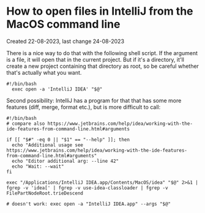 # How to open files in IntelliJ from the MacOS command line

Created 22-08-2023, last change 24-08-2023

There is a nice way to do that with the following shell script. If the argument is a file, it will open that in the
current project. But if it's a directory, it'll create a new project containing that directory as root, so be careful
whether that's actually what you want.

```
#!/bin/bash
  exec open -a 'IntelliJ IDEA' "$@"
```

Second possibility: IntelliJ has a program for that that has some more features (diff, merge, format etc.), but
is more difficult to call:

```
#!/bin/bash
# compare also https://www.jetbrains.com/help/idea/working-with-the-ide-features-from-command-line.html#arguments

if [[ "$#" -eq 0 || "$1" == "--help" ]]; then
  echo "Additional usage see https://www.jetbrains.com/help/idea/working-with-the-ide-features-from-command-line.html#arguments"
  echo "Editor additional arg: --line 42"
  echo "Wait: --wait"
fi

exec "/Applications/IntelliJ IDEA.app/Contents/MacOS/idea" "$@" 2>&1 | fgrep -v 'idea[' | fgrep -v use-idea-classloader | fgrep -v FilePartNodeRoot.trieDescend

# doesn't work: exec open -a "IntelliJ IDEA.app" --args "$@"
```
